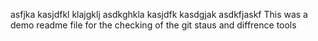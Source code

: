 asfjka kasjdfkl klajgklj  asdkghkla kasjdfk kasdgjak asdkfjaskf 
This was a demo readme file for the checking of the git staus and diffrence tools